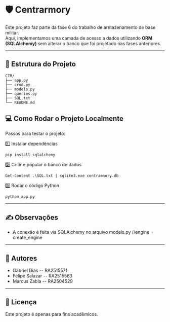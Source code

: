 # 🛡️ Centrarmory

Este projeto faz parte da fase 6 do trabalho de armazenamento de base militar.  
Aqui, implementamos uma camada de acesso a dados utilizando **ORM (SQLAlchemy)** sem alterar o banco que foi projetado nas fases anteriores.


---

## 📁 Estrutura do Projeto

```
CTM/
├── app.py 
├── crud.py 
├── models.py 
├── queries.py 
├── SQL.txt 
└── README.md 
```


## 💻 Como Rodar o Projeto Localmente

Passos para testar o projeto:

1️⃣ Instalar dependências 

    pip install sqlalchemy

2️⃣ Criar e popular o banco de dados  

    Get-Content .\SQL.txt | sqlite3.exe centramnory.db

3️⃣ Rodar o código Python

    python app.py

---

## ✍️ Observações

* A conexão é feita via SQLAlchemy no arquivo models.py //engine = create_engine
---

## 📌 Autores

* Gabriel Dias -- RA2515571
* Felipe Salazar -- RA2515563
* Marcus Zabla -- RA2504529
---

## 📄 Licença

Este projeto é apenas para fins acadêmicos.
